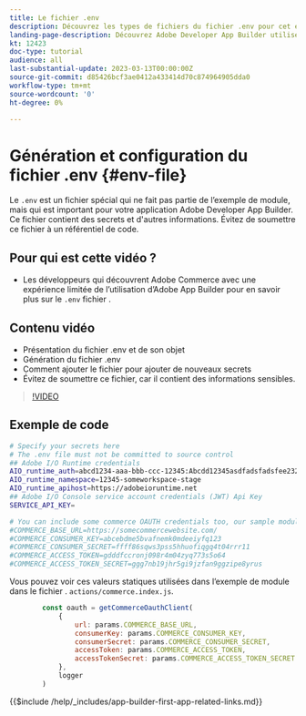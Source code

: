 ```yaml
---
title: Le fichier .env
description: Découvrez les types de fichiers du fichier .env pour cet exemple d’application
landing-page-description: Découvrez Adobe Developer App Builder utilisé avec Adobe Commerce et les types de contenu utilisés dans le fichier .env .
kt: 12423
doc-type: tutorial
audience: all
last-substantial-update: 2023-03-13T00:00:00Z
source-git-commit: d85426bcf3ae0412a433414d70c874964905dda0
workflow-type: tm+mt
source-wordcount: '0'
ht-degree: 0%

---
```



# Génération et configuration du fichier .env {#env-file}

Le `.env` est un fichier spécial qui ne fait pas partie de l’exemple de module, mais qui est important pour votre application Adobe Developer App Builder. Ce fichier contient des secrets et d&#39;autres informations. Évitez de soumettre ce fichier à un référentiel de code.

## Pour qui est cette vidéo ?

* Les développeurs qui découvrent Adobe Commerce avec une expérience limitée de l’utilisation d’Adobe App Builder pour en savoir plus sur le `.env` fichier .

## Contenu vidéo

* Présentation du fichier .env et de son objet
* Génération du fichier .env
* Comment ajouter le fichier pour ajouter de nouveaux secrets
* Évitez de soumettre ce fichier, car il contient des informations sensibles.

>[!VIDEO](https://video.tv.adobe.com/v/3416593?quality=12&learn=on)

## Exemple de code

```bash
# Specify your secrets here
# The .env file must not be committed to source control
## Adobe I/O Runtime credentials
AIO_runtime_auth=abcd1234-aaa-bbb-ccc-12345:Abcdd12345asdfadsfadsfee2323232323232
AIO_runtime_namespace=12345-someworkspace-stage
AIO_runtime_apihost=https://adobeioruntime.net
## Adobe I/O Console service account credentials (JWT) Api Key
SERVICE_API_KEY=

# You can include some commerce OAUTH credentials too, our sample module will use this
#COMMERCE_BASE_URL=https://somecommercewebsite.com/
#COMMERCE_CONSUMER_KEY=abcebdme5bvafnemk0mdeeiyfq123
#COMMERCE_CONSUMER_SECRET=ffff86sqws3pss5hhuofiqgq4t04rrr11
#COMMERCE_ACCESS_TOKEN=gdddfccronj098r4m04zyq773s5o64
#COMMERCE_ACCESS_TOKEN_SECRET=ggg7nb19jhr5gi9jzfan9ggzipe8yrus
```

Vous pouvez voir ces valeurs statiques utilisées dans l’exemple de module dans le fichier . `actions/commerce.index.js`.

```javascript
        const oauth = getCommerceOauthClient(
            {
                url: params.COMMERCE_BASE_URL,
                consumerKey: params.COMMERCE_CONSUMER_KEY,
                consumerSecret: params.COMMERCE_CONSUMER_SECRET,
                accessToken: params.COMMERCE_ACCESS_TOKEN,
                accessTokenSecret: params.COMMERCE_ACCESS_TOKEN_SECRET
            },
            logger
        )
```

{{$include /help/_includes/app-builder-first-app-related-links.md}}
